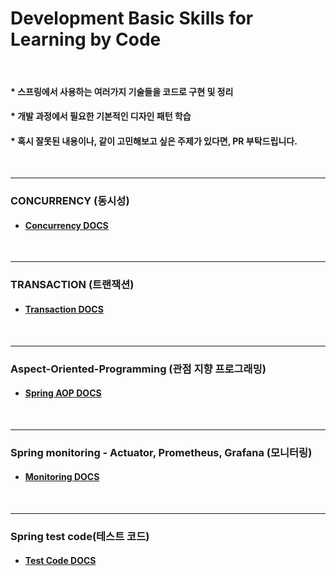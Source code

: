 # Development Basic Skills for Learning by Code

<br>


#### * 스프링에서 사용하는 여러가지 기술들을 코드로 구현 및 정리
#### * 개발 과정에서 필요한 기본적인 디자인 패턴 학습
#### * 혹시 잘못된 내용이나, 같이 고민해보고 싶은 주제가 있다면, PR 부탁드립니다.

<br>

---

### CONCURRENCY (동시성)
- #### [Concurrency DOCS](spring-concurrency%2FREADME.md)

<br>

---

### TRANSACTION (트랜잭션)
- #### [Transaction DOCS](spring-transaction%2FREADME.md)

<br>

---

### Aspect-Oriented-Programming (관점 지향 프로그래밍)
- #### [Spring AOP DOCS](spring-aop%2FREADME.md)

<br>

---

### Spring monitoring - Actuator, Prometheus, Grafana (모니터링)
- #### [Monitoring DOCS](spring-monitoring%2FREADME.md)

<br>

---

### Spring test code(테스트 코드)
- #### [Test Code DOCS](spring-test-code%2FREADME.md)

<br>
<br>
<br>
